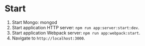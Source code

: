 # Start

1. Start Mongo: mongod
2. Start application HTTP server: `npm run app:server:start:dev`.
3. Start application Webpack server: `npm run app:webpack:start`.
4. Navigate to `http://localhost:3000`.
